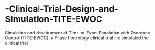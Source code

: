 # -Clinical-Trial-Design-and-Simulation-TITE-EWOC
Simulation and development of Time-to-Event Escalation with Overdose Control (TITE-EWOC), a Phase I oncology clinical trial me simulated the clinical trial 
